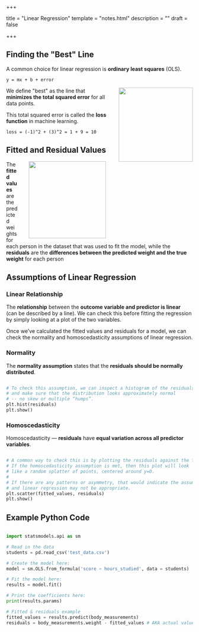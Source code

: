 +++

title = "Linear Regression"
template = "notes.html"
description = ""
draft = false

+++


## Finding the "Best" Line
A common choice for linear regression is **ordinary least squares** (OLS). 

```
y = mx + b + error
```

<img style="float:right; padding-left: 30px; width: 200px;" src="/images/ordinary_least_squares.png" />

We define "best" as the line that **minimizes the total squared error** for all data points.

This total squared error is called the **loss function** in machine learning.

```
loss = (-1)^2 + (3)^2 = 1 + 9 = 10
```

## Fitted and Residual Values

<img style="float:right; padding-left: 30px; padding-right: 5px; width: 208px;" src="/images/residuals_fitted_values.png"> 

The **fitted values** are the predicted weights for each person in the dataset that was used to fit the model, while the **residuals** are the **differences between the predicted weight and the true weight** for each person


## Assumptions of Linear Regression

### Linear Relationship
The **relationship** between the **outcome variable and predictor is linear** (can be described by a line). We can check this before fitting the regression by simply looking at a plot of the two variables.

Once we’ve calculated the fitted values and residuals for a model, we can check the normality and homoscedasticity assumptions of linear regression.

### Normality

The **normality assumption** states that the **residuals should be normally distributed**.

```py

# To check this assumption, we can inspect a histogram of the residuals
# and make sure that the distribution looks approximately normal
# -- no skew or multiple “humps”.
plt.hist(residuals)
plt.show()

```

### Homoscedasticity

Homoscedasticity — **residuals** have **equal variation across all predictor variables**.

```py

# A common way to check this is by plotting the residuals against the fitted values.
# If the homoscedasticity assumption is met, then this plot will look
# like a random splatter of points, centered around y=0.
#
# If there are any patterns or asymmetry, that would indicate the assumption is NOT met
# and linear regression may not be appropriate.
plt.scatter(fitted_values, residuals)
plt.show()

```

## Example Python Code

```py

import statsmodels.api as sm

# Read in the data
students = pd.read_csv('test_data.csv')

# Create the model here:
model = sm.OLS.from_formula('score ~ hours_studied', data = students)

# Fit the model here:
results = model.fit()

# Print the coefficients here:
print(results.params)

# Fitted & residuals example
fitted_values = results.predict(body_measurements)
residuals = body_measurements.weight - fitted_values # AKA actual values less fitted values

```
